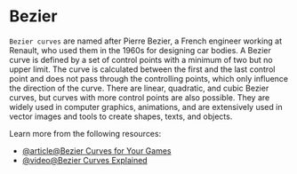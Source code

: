 # Bezier

`Bezier curves` are named after Pierre Bezier, a French engineer working at Renault, who used them in the 1960s for designing car bodies. A Bezier curve is defined by a set of control points with a minimum of two but no upper limit. The curve is calculated between the first and the last control point and does not pass through the controlling points, which only influence the direction of the curve. There are linear, quadratic, and cubic Bezier curves, but curves with more control points are also possible. They are widely used in computer graphics, animations, and are extensively used in vector images and tools to create shapes, texts, and objects.

Learn more from the following resources:

- [@article@Bezier Curves for Your Games](http://devmag.org.za/2011/04/05/bzier-curves-a-tutorial/)
- [@video@Bezier Curves Explained](https://www.youtube.com/watch?v=pnYccz1Ha34)
